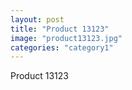 ```yaml
---
layout: post
title: "Product 13123"
image: "product13123.jpg"
categories: "category1"
---
```

Product 13123
